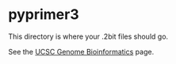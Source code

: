 # pyprimer3
This directory is where your .2bit files should go.

See the [UCSC Genome Bioinformatics](http://hgdownload.soe.ucsc.edu/downloads.html) page.
